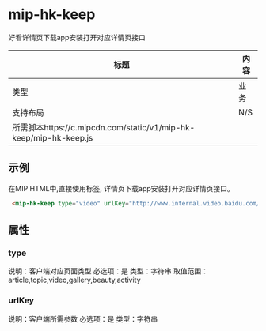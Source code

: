 ﻿# mip-hk-keep

好看详情页下载app安装打开对应详情页接口

|标题|内容|
|---|---|
|类型|业务|
|支持布局|N/S|
|所需脚本https://c.mipcdn.com/static/v1/mip-hk-keep/mip-hk-keep.js|

## 示例

在MIP HTML中,直接使用标签, 详情页下载app安装打开对应详情页接口。

```html
 <mip-hk-keep type="video" urlKey="http://www.internal.video.baidu.com/23f7c713a6de54bf80d13a6e1f49c1a3.html"></mip-hk-keep>
```

## 属性

### type

说明：客户端对应页面类型
必选项：是
类型：字符串
取值范围：article,topic,video,gallery,beauty,activity

### urlKey

说明：客户端所需参数
必选项：是
类型：字符串
